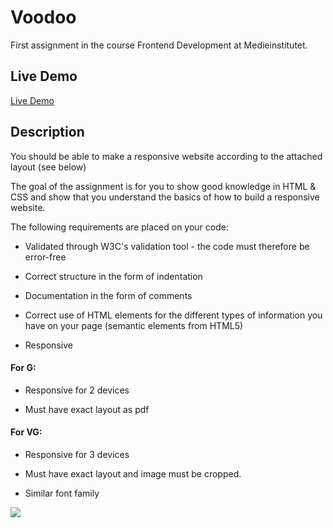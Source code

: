 # Voodoo
First assignment in the course Frontend Development at Medieinstitutet. 

## Live Demo
[Live Demo](https://zs-voodoo.netlify.app/)


## Description
You should be able to make a responsive website according to the attached layout (see below)

The goal of the assignment is for you to show good knowledge in HTML & CSS and show that you understand the basics of how to build a responsive website. 

The following requirements are placed on your code:

  * Validated through W3C's validation tool - the code must therefore be error-free

  * Correct structure in the form of indentation

  * Documentation in the form of comments

  * Correct use of HTML elements for the different types of information you have on your page (semantic elements from HTML5)

  * Responsive

 

#### For G:

  * Responsive for 2 devices
  
  * Must have exact layout as pdf

#### For VG:
  
  * Responsive for 3 devices

  * Must have exact layout and image must be cropped.

  * Similar font family
 
 
![](assets/Q1_newsletter.jpg)
